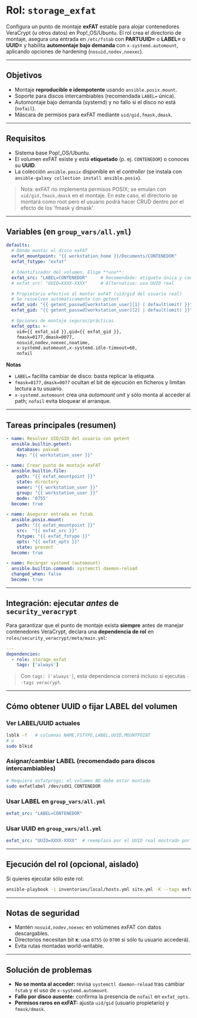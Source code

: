 # Rol: `storage_exfat`

Configura un punto de montaje **exFAT** estable para alojar contenedores VeraCrypt (u otros datos) en Pop!\_OS/Ubuntu. El rol crea el directorio de montaje, asegura una entrada en `/etc/fstab` con **PARTUUID=** o **LABEL=** o **UUID=** y habilita **automontaje bajo demanda** con `x-systemd.automount`, aplicando opciones de hardening (`nosuid,nodev,noexec`).

---

## Objetivos

* Montaje **reproducible e idempotente** usando `ansible.posix.mount`.
* Soporte para discos intercambiables (recomendada `LABEL=` única).
* Automontaje bajo demanda (systemd) y no fallo si el disco no está (`nofail`).
* Máscara de permisos para exFAT mediante `uid/gid,fmask,dmask`.

---

## Requisitos

* Sistema base Pop!\_OS/Ubuntu.
* El volumen exFAT existe y está **etiquetado** (p. ej. `CONTENEDOR`) o conoces su **UUID**.
* La colección `ansible.posix` disponible en el *controller* (se instala con `ansible-galaxy collection install ansible.posix`).

> Nota: exFAT no implementa permisos POSIX; se emulan con `uid/gid,fmask,dmask` en el montaje. En este caso, el directorio se montará como root pero el usuario podrá hacer CRUD dentro por el efecto de los 'fmask y dmask'.

---

## Variables (en `group_vars/all.yml`)

```yaml
defaults:
  # Dónde montar el disco exFAT
  exfat_mountpoint: "{{ workstation_home }}/Documents/CONTENEDOR"
  exfat_fstype: "exfat"

  # Identificador del volumen. Elige **uno**:
  exfat_src: "LABEL=CONTENEDOR"     # Recomendado: etiqueta única y constante
  # exfat_src: "UUID=XXXX-XXXX"     # Alternativa: usa UUID real

  # Propietario efectivo al montar exFAT (uid/gid del usuario real)
  # Se resuelven automáticamente con getent
  exfat_uid: "{{ getent_passwd[workstation_user][1] | default(omit) }}"
  exfat_gid: "{{ getent_passwd[workstation_user][2] | default(omit) }}"

  # Opciones de montaje seguras/prácticas
  exfat_opts: >-
    uid={{ exfat_uid }},gid={{ exfat_gid }},
    fmask=0177,dmask=0077,
    nosuid,nodev,noexec,noatime,
    x-systemd.automount,x-systemd.idle-timeout=60,
    nofail
```

**Notas**

* `LABEL=` facilita cambiar de disco: basta replicar la etiqueta.
* `fmask=0177,dmask=0077` ocultan el bit de ejecución en ficheros y limitan lectura a tu usuario.
* `x-systemd.automount` crea una *automount unit* y sólo monta al acceder al path; `nofail` evita bloquear el arranque.

---

## Tareas principales (resumen)

```yaml
- name: Resolver UID/GID del usuario con getent
  ansible.builtin.getent:
    database: passwd
    key: "{{ workstation_user }}"

- name: Crear punto de montaje exFAT
  ansible.builtin.file:
    path: "{{ exfat_mountpoint }}"
    state: directory
    owner: "{{ workstation_user }}"
    group: "{{ workstation_user }}"
    mode: '0755'
  become: true

- name: Asegurar entrada en fstab
  ansible.posix.mount:
    path: "{{ exfat_mountpoint }}"
    src:  "{{ exfat_src }}"
    fstype: "{{ exfat_fstype }}"
    opts: "{{ exfat_opts }}"
    state: present
  become: true

- name: Recargar systemd (automount)
  ansible.builtin.command: systemctl daemon-reload
  changed_when: false
  become: true
```

---

## Integración: ejecutar *antes* de `security_veracrypt`

Para garantizar que el punto de montaje exista **siempre** antes de manejar contenedores VeraCrypt, declara una **dependencia de rol** en `roles/security_veracrypt/meta/main.yml`:

```yaml
---
dependencies:
  - role: storage_exfat
    tags: ['always']
```

> Con `tags: ['always']`, esta dependencia correrá incluso si ejecutas `--tags veracrypt`.

---

## Cómo obtener **UUID** o fijar **LABEL** del volumen

### Ver LABEL/UUID actuales

```bash
lsblk -f   # columnas NAME,FSTYPE,LABEL,UUID,MOUNTPOINT
# o
sudo blkid
```

### Asignar/cambiar LABEL (recomendado para discos intercambiables)

```bash
# Requiere exfatprogs; el volumen NO debe estar montado
sudo exfatlabel /dev/sdX1 CONTENEDOR
```

### Usar LABEL en `group_vars/all.yml`

```yaml
exfat_src: "LABEL=CONTENEDOR"
```

### Usar UUID en `group_vars/all.yml`

```yaml
exfat_src: "UUID=XXXX-XXXX"  # reemplaza por el UUID real mostrado por lsblk/blkid
```

---

## Ejecución del rol (opcional, aislado)

Si quieres ejecutar sólo este rol:

```bash
ansible-playbook -i inventories/local/hosts.yml site.yml -K --tags exfat
```

---

## Notas de seguridad

* Mantén `nosuid,nodev,noexec` en volúmenes exFAT con datos descargables.
* Directorios necesitan bit **x**: usa `0755` (o `0700` si sólo tu usuario accederá).
* Evita rutas montadas world-writable.

---

## Solución de problemas

* **No se monta al acceder:** revisa `systemctl daemon-reload` tras cambiar `fstab` y el uso de `x-systemd.automount`.
* **Fallo por disco ausente:** confirma la presencia de `nofail` en `exfat_opts`.
* **Permisos raros en exFAT:** ajusta `uid/gid` (usuario propietario) y `fmask/dmask`.
